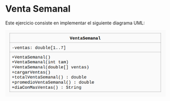# Venta Semanal

Este ejercicio consiste en implementar el siguiente diagrama UML:

![Diagrama UML](./UML.png "Diagrama UML Venta Semanal")
